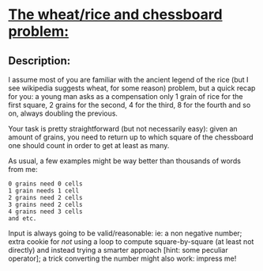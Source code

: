 # [The wheat/rice and chessboard problem:](https://www.codewars.com/kata/5b0d67c1cb35dfa10b0022c7)

## Description:

I assume most of you are familiar with the ancient legend of the rice (but I see wikipedia suggests wheat, for some reason) problem, but a quick recap for you: a young man asks as a compensation only 1 grain of rice for the first square, 2 grains for the second, 4 for the third, 8 for the fourth and so on, always doubling the previous.

Your task is pretty straightforward (but not necessarily easy): given an amount of grains, you need to return up to which square of the chessboard one should count in order to get at least as many.

As usual, a few examples might be way better than thousands of words from me:

```
0 grains need 0 cells
1 grain needs 1 cell
2 grains need 2 cells
3 grains need 2 cells
4 grains need 3 cells
and etc.
```

Input is always going to be valid/reasonable: ie: a non negative number; extra cookie for _not_ using a loop to compute square-by-square (at least not directly) and instead trying a smarter approach [hint: some peculiar operator]; a trick converting the number might also work: impress me!
